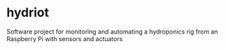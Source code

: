 # hydriot
Software project for monitoring and automating a hydroponics rig from an Raspberry Pi with sensors and actuators
